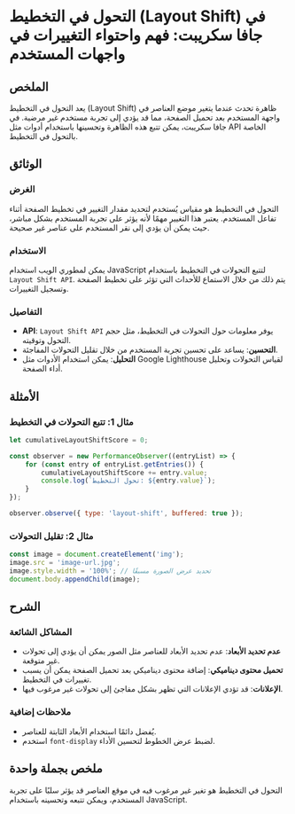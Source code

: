 <!--
Meta Description: # التحول في التخطيط (Layout Shift) في جافا سكريبت: فهم واحتواء التغييرات في واجهات المستخدم ## الملخص يعد التحول في التخطيط (Layout Shift) ظاهرة تحدث ...
Meta Keywords: التخطيط, المستخدم, يمكن, التحولات, التحول
-->

# التحول في التخطيط (Layout Shift) في جافا سكريبت: فهم واحتواء التغييرات في واجهات المستخدم

## الملخص
يعد التحول في التخطيط (Layout Shift) ظاهرة تحدث عندما يتغير موضع العناصر في واجهة المستخدم بعد تحميل الصفحة، مما قد يؤدي إلى تجربة مستخدم غير مرضية. في جافا سكريبت، يمكن تتبع هذه الظاهرة وتحسينها باستخدام أدوات مثل API الخاصة بالتحول في التخطيط.

## الوثائق
### الغرض
التحول في التخطيط هو مقياس يُستخدم لتحديد مقدار التغيير في تخطيط الصفحة أثناء تفاعل المستخدم. يعتبر هذا التغيير مهمًا لأنه يؤثر على تجربة المستخدم بشكل مباشر، حيث يمكن أن يؤدي إلى نقر المستخدم على عناصر غير صحيحة.

### الاستخدام
يمكن لمطوري الويب استخدام JavaScript لتتبع التحولات في التخطيط باستخدام `Layout Shift API`. يتم ذلك من خلال الاستماع للأحداث التي تؤثر على تخطيط الصفحة وتسجيل التغييرات.

### التفاصيل
- **API**: `Layout Shift API` يوفر معلومات حول التحولات في التخطيط، مثل حجم التحول وتوقيته.
- **التحسين**: يساعد على تحسين تجربة المستخدم من خلال تقليل التحولات المفاجئة.
- **التحليل**: يمكن استخدام الأدوات مثل Google Lighthouse لقياس التحولات وتحليل أداء الصفحة.

## الأمثلة
### مثال 1: تتبع التحولات في التخطيط
```javascript
let cumulativeLayoutShiftScore = 0;

const observer = new PerformanceObserver((entryList) => {
    for (const entry of entryList.getEntries()) {
        cumulativeLayoutShiftScore += entry.value;
        console.log(`تحول التخطيط: ${entry.value}`);
    }
});

observer.observe({ type: 'layout-shift', buffered: true });
```

### مثال 2: تقليل التحولات
```javascript
const image = document.createElement('img');
image.src = 'image-url.jpg';
image.style.width = '100%'; // تحديد عرض الصورة مسبقًا
document.body.appendChild(image);
```

## الشرح
### المشاكل الشائعة
- **عدم تحديد الأبعاد**: عدم تحديد الأبعاد للعناصر مثل الصور يمكن أن يؤدي إلى تحولات غير متوقعة.
- **تحميل محتوى ديناميكي**: إضافة محتوى ديناميكي بعد تحميل الصفحة يمكن أن يسبب تغييرات في التخطيط.
- **الإعلانات**: قد تؤدي الإعلانات التي تظهر بشكل مفاجئ إلى تحولات غير مرغوب فيها.

### ملاحظات إضافية
- يُفضل دائمًا استخدام الأبعاد الثابتة للعناصر.
- استخدم `font-display` لضبط عرض الخطوط لتحسين الأداء.

## ملخص بجملة واحدة
التحول في التخطيط هو تغير غير مرغوب فيه في موقع العناصر قد يؤثر سلبًا على تجربة المستخدم، ويمكن تتبعه وتحسينه باستخدام JavaScript.